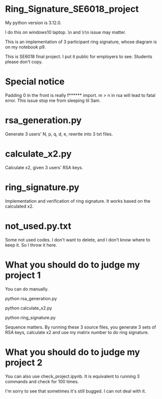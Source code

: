# Ring_Signature_SE6018_project
My python version is 3.12.0.

I do this on windows10 laptop. \n and \r\n issue may matter. 

This is an implementation of 3 participant ring signature, whose diagram is on my notebook p9. 

This is SE6018 final project. I put it public for employers to see. Students please don't copy. 

# Special notice
Padding 0 in the front is really f****** import. m > n in rsa will lead to fatal error. This issue stop me from sleeping til 3am. 

# rsa_generation.py
Generate 3 users' N, p, q, d, e, rewrite into 3 txt files. 

# calculate_x2.py
Calculate x2, given 3 users' RSA keys. 

# ring_signature.py
Implementation and verification of ring signature. It works based on the calculated x2. 

# not_used.py.txt
Some not used codes. I don't want to delete, and I don't know where to keep it. So I throw it here. 

# What you should do to judge my project 1
You can do manually. 

python rsa_generation.py

python calculate_x2.py

python ring_signature.py

Sequence matters. By running these 3 source files, you generate 3 sets of RSA keys, calculate x2 and use my matrix number to do ring signature. 

# What you should do to judge my project 2
You can also use check_project.ipynb. It is equivalent to running 3 commands and check for 100 times. 

I'm sorry to see that sometimes it's still bugged. I can not deal with it. 
